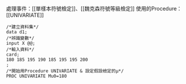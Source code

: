 處理事件：[[單樣本符號檢定]]、[[魏克森符號等級檢定]]
使用的Procedure：[[UNIVARIATE]]

``` SAS
/*建立資料集*/
data d1;
/*辨識變數*/
input X @@;
/*輸入資料*/
card;
180 185 195 190 185 195 195 200
;
/*開始用Procedure UNIVARIATE & 設定假設檢定的μ*/
PROC UNIVARIATE Mu0=180
```